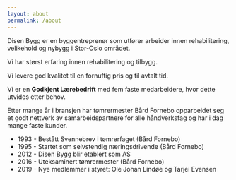 ```yaml
---
layout: about
permalink: /about
---
```

Disen Bygg er en byggentreprenør som utfører arbeider innen rehabilitering, velikehold og nybygg i Stor-Oslo området.

Vi har størst erfaring innen rehabilitering og tilbygg.

Vi levere god kvalitet til en fornuftig pris og til avtalt tid.

Vi er en **Godkjent Lærebedrift** med fem faste medarbeidere, hvor dette utvides etter behov.

Etter mange år i bransjen har tømrermester Bård Fornebo opparbeidet seg et godt nettverk av samarbeidspartnere for alle håndverksfag og har i dag mange faste kunder.

* 1993 - Bestått Svennebrev i tømrerfaget (Bård Fornebo)
* 1995 - Startet som selvstendig næringsdrivende (Bård Fornebo)
* 2012 - Disen Bygg blir etablert som AS
* 2016 - Uteksaminert tømrermester (Bård Fornebo)
* 2019 - Nye medlemmer i styret: Ole Johan Lindøe og Tarjei Evensen